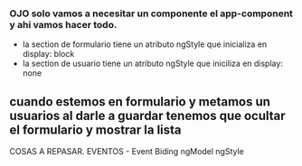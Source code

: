 ### OJO solo vamos a necesitar un componente el app-component y ahi vamos hacer todo.

 - la section de formulario tiene un atributo ngStyle que inicializa en display: block
 - la section de usuario tiene un atributo ngStyle que iniciliza en display: none

  ## cuando estemos en formulario y metamos un usuarios al darle a guardar tenemos que ocultar el formulario y mostrar la lista

  COSAS A REPASAR.
      EVENTOS - Event Biding 
      ngModel 
      ngStyle
